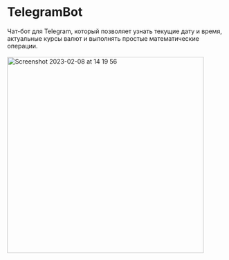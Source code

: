 # TelegramBot
Чат-бот для Telegram, который позволяет узнать текущие дату и время, актуальные курсы валют и выполнять простые математические операции.<br><br>
<img width="454" alt="Screenshot 2023-02-08 at 14 19 56" src="https://user-images.githubusercontent.com/91336238/217515858-825e2758-9337-4a12-9b57-0b19a29922be.png">
